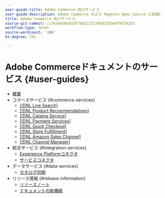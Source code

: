 ```yaml
---
user-guide-title: Adobe Commerce 向けサービス
user-guide-description: Adobe Commerce および Magento Open Source に拡張機能を提供するホストサービスのドキュメントとリソース。
title: Adobe Commerce 向けサービス
source-git-commit: cc7636dd6bb5dff0d1223279bd22b50df9758253
workflow-type: tm+mt
source-wordcount: '106'
ht-degree: 23%

---
```


# Adobe Commerceドキュメントのサービス {#user-guides}

- [概要](home.md)
- コマースサービス {#commerce-services}
   - [[!DNL Live Search]](https://experienceleague.adobe.com/docs/commerce-merchant-services/live-search/guide-overview.html)
   - [[!DNL Product Recommendations]](https://experienceleague.adobe.com/docs/commerce-merchant-services/product-recommendations/guide-overview.html)
   - [[!DNL Catalog Service]](https://experienceleague.adobe.com/docs/commerce-merchant-services/catalog-service/guide-overview.html)
   - [[!DNL Payment Services]](https://experienceleague.adobe.com/docs/commerce-merchant-services/payment-services/guide-overview.html)
   - [[!DNL Quick Checkout]](https://experienceleague.adobe.com/docs/commerce-merchant-services/quick-checkout/overview.html)
   - [[!DNL Store Fulfillment]](https://experienceleague.adobe.com/docs/commerce-merchant-services/store-fulfillment/guide-overview.html)
   - [[!DNL Amazon Sales Channel]](https://experienceleague.adobe.com/docs/commerce-channels/amazon/guide-overview.html)
   - [[!DNL Channel Manager]](https://experienceleague.adobe.com/docs/commerce-channels/channel-manager/guide-overview.html)
- 統合サービス {#integration-services}
   - [Experience Platformコネクタ](https://experienceleague.adobe.com/docs/commerce-merchant-services/experience-platform-connector/overview.html)
   - [サービスコネクタ](/help/landing/saas.md)
- データサービス {#data-services}
   - [カタログ同期](/help/landing/catalog-sync.md)
- リリース情報 {#release-information}
   - [リリースノート](/help/landing/release-notes-all.md)
   - [ドキュメントの新機能](/help/landing/whats-new.md)
